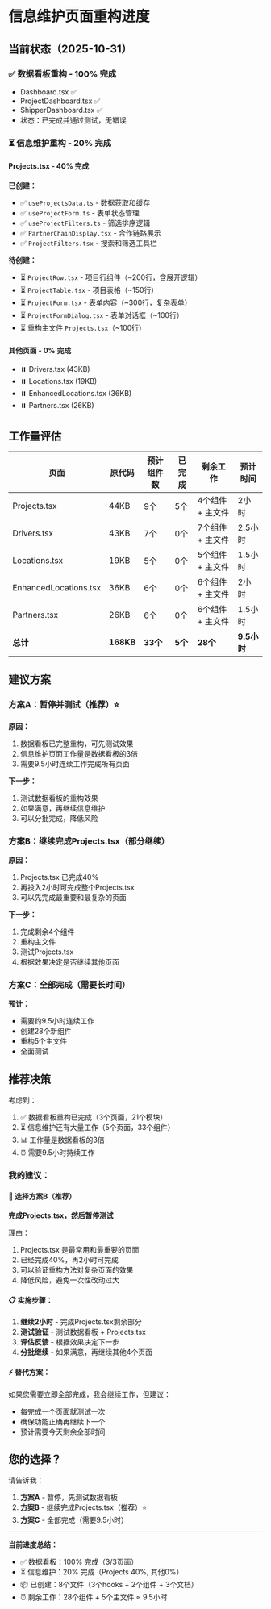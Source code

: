 # 信息维护页面重构进度

## 当前状态（2025-10-31）

### ✅ 数据看板重构 - 100% 完成
- Dashboard.tsx ✅
- ProjectDashboard.tsx ✅
- ShipperDashboard.tsx ✅
- 状态：已完成并通过测试，无错误

### ⏳ 信息维护重构 - 20% 完成

#### Projects.tsx - 40% 完成
**已创建：**
- ✅ `useProjectsData.ts` - 数据获取和缓存
- ✅ `useProjectForm.ts` - 表单状态管理  
- ✅ `useProjectFilters.ts` - 筛选排序逻辑
- ✅ `PartnerChainDisplay.tsx` - 合作链路展示
- ✅ `ProjectFilters.tsx` - 搜索和筛选工具栏

**待创建：**
- ⏳ `ProjectRow.tsx` - 项目行组件（~200行，含展开逻辑）
- ⏳ `ProjectTable.tsx` - 项目表格（~150行）
- ⏳ `ProjectForm.tsx` - 表单内容（~300行，复杂表单）
- ⏳ `ProjectFormDialog.tsx` - 表单对话框（~100行）
- ⏳ 重构主文件 `Projects.tsx`（~100行）

#### 其他页面 - 0% 完成
- ⏸️ Drivers.tsx (43KB)
- ⏸️ Locations.tsx (19KB)
- ⏸️ EnhancedLocations.tsx (36KB)
- ⏸️ Partners.tsx (26KB)

## 工作量评估

| 页面 | 原代码 | 预计组件数 | 已完成 | 剩余工作 | 预计时间 |
|------|--------|-----------|--------|----------|---------|
| Projects.tsx | 44KB | 9个 | 5个 | 4个组件 + 主文件 | 2小时 |
| Drivers.tsx | 43KB | 7个 | 0个 | 7个组件 + 主文件 | 2.5小时 |
| Locations.tsx | 19KB | 5个 | 0个 | 5个组件 + 主文件 | 1.5小时 |
| EnhancedLocations.tsx | 36KB | 6个 | 0个 | 6个组件 + 主文件 | 2小时 |
| Partners.tsx | 26KB | 6个 | 0个 | 6个组件 + 主文件 | 1.5小时 |
| **总计** | **168KB** | **33个** | **5个** | **28个** | **9.5小时** |

## 建议方案

### 方案A：暂停并测试（推荐）⭐
**原因：**
1. 数据看板已完整重构，可先测试效果
2. 信息维护页面工作量是数据看板的3倍
3. 需要9.5小时连续工作完成所有页面

**下一步：**
1. 测试数据看板的重构效果
2. 如果满意，再继续信息维护
3. 可以分批完成，降低风险

### 方案B：继续完成Projects.tsx（部分继续）
**原因：**
1. Projects.tsx 已完成40%
2. 再投入2小时可完成整个Projects.tsx
3. 可以先完成最重要和最复杂的页面

**下一步：**
1. 完成剩余4个组件
2. 重构主文件
3. 测试Projects.tsx
4. 根据效果决定是否继续其他页面

### 方案C：全部完成（需要长时间）
**预计：**
- 需要约9.5小时连续工作
- 创建28个新组件
- 重构5个主文件
- 全面测试

## 推荐决策

考虑到：
1. ✅ 数据看板重构已完成（3个页面，21个模块）
2. ⏳ 信息维护还有大量工作（5个页面，33个组件）
3. 📊 工作量是数据看板的3倍
4. ⏰ 需要9.5小时持续工作

### 我的建议：

#### 🎯 选择方案B（推荐）
**完成Projects.tsx，然后暂停测试**

理由：
1. Projects.tsx 是最常用和最重要的页面
2. 已经完成40%，再2小时可完成
3. 可以验证重构方法对复杂页面的效果
4. 降低风险，避免一次性改动过大

#### 📋 实施步骤：
1. **继续2小时** - 完成Projects.tsx剩余部分
2. **测试验证** - 测试数据看板 + Projects.tsx
3. **评估反馈** - 根据效果决定下一步
4. **分批继续** - 如果满意，再继续其他4个页面

#### ⚡ 替代方案：
如果您需要立即全部完成，我会继续工作，但建议：
- 每完成一个页面就测试一次
- 确保功能正确再继续下一个
- 预计需要今天剩余全部时间

## 您的选择？

请告诉我：
1. **方案A** - 暂停，先测试数据看板
2. **方案B** - 继续完成Projects.tsx（推荐）⭐
3. **方案C** - 全部完成（需要9.5小时）

---

**当前进度总结：**
- ✅ 数据看板：100% 完成（3/3页面）
- ⏳ 信息维护：20% 完成（Projects 40%, 其他0%）
- 📦 已创建：8个文件（3个hooks + 2个组件 + 3个文档）
- ⏰ 剩余工作：28个组件 + 5个主文件 ≈ 9.5小时


